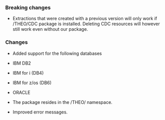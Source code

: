 ### Breaking changes

- Extractions that were created with a previous version will only work if /THEO/CDC package is installed. Deleting CDC resources will however still work even without our package.

### Changes

- Added support for the following databases
 - IBM DB2
 - IBM for i (DB4)
 - IBM for z/os (DB6)
 - ORACLE

- The package resides in the /THEO/ namespace.
- Improved error messages.
